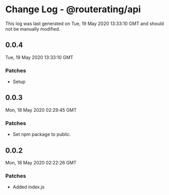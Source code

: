 # Change Log - @routerating/api

This log was last generated on Tue, 19 May 2020 13:33:10 GMT and should not be manually modified.

## 0.0.4
Tue, 19 May 2020 13:33:10 GMT

### Patches

- Setup

## 0.0.3
Mon, 18 May 2020 02:29:45 GMT

### Patches

- Set npm package to public.

## 0.0.2
Mon, 18 May 2020 02:22:26 GMT

### Patches

- Added index.js

